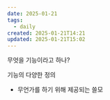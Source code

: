 ```yaml
---
date: 2025-01-21
tags:
  - daily
created: 2025-01-21T14:21
updated: 2025-01-21T15:02
---
```

무엇을 기능이라고 하나?

기능의 다양한 정의
- 무언가를 하기 위해 제공되는 쓸모  
